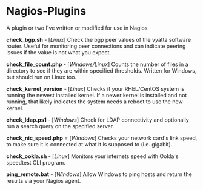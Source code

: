 # Nagios-Plugins
A plugin or two I've written or modified for use in Nagios

**check_bgp.sh**	- [*Linux*] Check the bgp peer values of the vyatta software router. Useful for monitoring peer connections and can indicate peering issues if the value is not what you expect.

**check_file_count.php** - [*Windows/Linux*] Counts the number of files in a directory to see if they are within specified thresholds. Written for Windows, but should run on Linux too.

**check_kernel_version**	- [*Linux*] Checks if your RHEL/CentOS system is running the newest installed kernel. If a newer kernel is installed and not running, that likely indicates the system needs a reboot to use the new kernel.

**check_ldap.ps1**	- [*Windows*] Check for LDAP connectivity and optionally run a search query on the specified server.

**check_nic_speed.php** = [*Windows*] Checks your network card's link speed, to make sure it is connected at what it is supposed to (i.e. gigabit).

**check_ookla.sh**	- [*Linux*] Monitors your internets speed with Ookla's speedtest CLI program.

**ping_remote.bat** - [*Windows*] Allow Windows to ping hosts and return the results via your Nagios agent.
